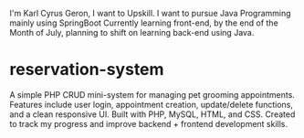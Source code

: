 
I'm Karl Cyrus Geron, I want to Upskill. I want to pursue Java Programming mainly using SpringBoot
Currently learning front-end, by the end of the Month of July, planning to shift on learning back-end using Java.


# reservation-system
A simple PHP CRUD mini-system for managing pet grooming appointments. Features include user login, appointment creation, update/delete functions, and a clean responsive UI. Built with PHP, MySQL, HTML, and CSS. Created to track my progress and improve backend + frontend development skills.
